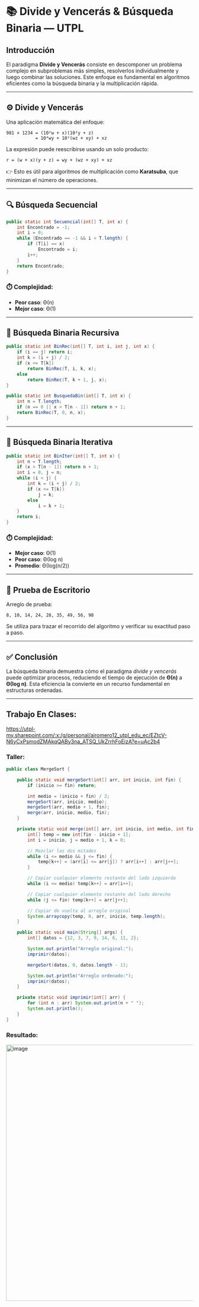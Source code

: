 # 📚 Divide y Vencerás & Búsqueda Binaria — UTPL

## Introducción

El paradigma **Divide y Vencerás** consiste en descomponer un problema complejo en subproblemas más simples, resolverlos individualmente y luego combinar las soluciones. Este enfoque es fundamental en algoritmos eficientes como la búsqueda binaria y la multiplicación rápida.

---

## ⚙️ Divide y Vencerás

Una aplicación matemática del enfoque:

```
981 × 1234 = (10²w + x)(10²y + z)
           = 10⁴wy + 10²(wz + xy) + xz
```

La expresión puede reescribirse usando un solo producto:

```
r = (w + x)(y + z) = wy + (wz + xy) + xz
```

👉 Esto es útil para algoritmos de multiplicación como **Karatsuba**, que minimizan el número de operaciones.

---

## 🔍 Búsqueda Secuencial

```java
public static int Secuencial(int[] T, int x) {
    int Encontrado = -1;
    int i = 0;
    while (Encontrado == -1 && i < T.length) {
        if (T[i] == x)
            Encontrado = i;
        i++;
    }
    return Encontrado;
}
```

### ⏱️ Complejidad:
- **Peor caso**: Θ(n)
- **Mejor caso**: Θ(1)

---

## 🔎 Búsqueda Binaria Recursiva

```java
public static int BinRec(int[] T, int i, int j, int x) {
    if (i == j) return i;
    int k = (i + j) / 2;
    if (x <= T[k])
        return BinRec(T, i, k, x);
    else
        return BinRec(T, k + 1, j, x);
}

public static int BusquedaBin(int[] T, int x) {
    int n = T.length;
    if (n == 0 || x > T[n - 1]) return n + 1;
    return BinRec(T, 0, n, x);
}
```

---

## 🔁 Búsqueda Binaria Iterativa

```java
public static int BinIter(int[] T, int x) {
    int n = T.length;
    if (x > T[n - 1]) return n + 1;
    int i = 0, j = n;
    while (i < j) {
        int k = (i + j) / 2;
        if (x <= T[k])
            j = k;
        else
            i = k + 1;
    }
    return i;
}
```

### ⏱️ Complejidad:
- **Mejor caso**: Θ(1)
- **Peor caso**: Θ(log n)
- **Promedio**: Θ(log(n/2))

---

## 🧪 Prueba de Escritorio

Arreglo de prueba:
```
8, 10, 14, 24, 28, 35, 49, 56, 98
```

Se utiliza para trazar el recorrido del algoritmo y verificar su exactitud paso a paso.

---

## ✅ Conclusión

La búsqueda binaria demuestra cómo el paradigma *divide y vencerás* puede optimizar procesos, reduciendo el tiempo de ejecución de **Θ(n)** a **Θ(log n)**. Esta eficiencia la convierte en un recurso fundamental en estructuras ordenadas.

---
## Trabajo En Clases:
https://utpl-my.sharepoint.com/:x:/g/personal/ajromero12_utpl_edu_ec/EZtcV-N6yCxPsmodZMAkqQABy3na_ATSQ_UkZrrhFoEizA?e=uAc2b4

### Taller:
```java
public class MergeSort {

    public static void mergeSort(int[] arr, int inicio, int fin) {
        if (inicio >= fin) return;

        int medio = (inicio + fin) / 2;
        mergeSort(arr, inicio, medio);
        mergeSort(arr, medio + 1, fin);
        merge(arr, inicio, medio, fin);
    }

    private static void merge(int[] arr, int inicio, int medio, int fin) {
        int[] temp = new int[fin - inicio + 1];
        int i = inicio, j = medio + 1, k = 0;

        // Mezclar las dos mitades
        while (i <= medio && j <= fin) {
            temp[k++] = (arr[i] <= arr[j]) ? arr[i++] : arr[j++];
        }

        // Copiar cualquier elemento restante del lado izquierdo
        while (i <= medio) temp[k++] = arr[i++];

        // Copiar cualquier elemento restante del lado derecho
        while (j <= fin) temp[k++] = arr[j++];

        // Copiar de vuelta al arreglo original
        System.arraycopy(temp, 0, arr, inicio, temp.length);
    }

    public static void main(String[] args) {
        int[] datos = {12, 3, 7, 9, 14, 6, 11, 2};

        System.out.println("Arreglo original:");
        imprimir(datos);

        mergeSort(datos, 0, datos.length - 1);

        System.out.println("Arreglo ordenado:");
        imprimir(datos);
    }

    private static void imprimir(int[] arr) {
        for (int n : arr) System.out.print(n + " ");
        System.out.println();
    }
}
```
### Resultado:
<img width="749" height="689" alt="image" src="https://github.com/user-attachments/assets/66a0141a-6f87-4892-b16e-52bee6e63c52" />

